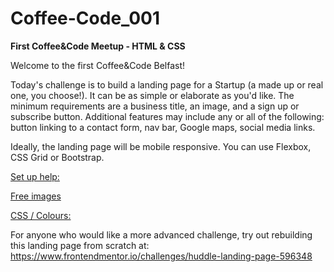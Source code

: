 # Coffee-Code_001

**First Coffee&amp;Code Meetup - HTML &amp; CSS**

Welcome to the first Coffee&Code Belfast!

Today's challenge is to build a landing page for a Startup (a made up or real one, you choose!). It can be as simple or elaborate as you'd like. The minimum requirements are a business title, an image, and a sign up or subscribe button.
Additional features may include any or all of the following: button linking to a contact form, nav bar, Google maps, social media links.

Ideally, the landing page will be mobile responsive. You can use Flexbox, CSS Grid or Bootstrap.

[Set up help:](https://www.codecademy.com/articles/f1-u2-create-first-prj)

[Free images](https://unsplash.com)

[CSS / Colours:](https://picular.co/)

For anyone who would like a more advanced challenge, try out rebuilding this landing page from scratch at: https://www.frontendmentor.io/challenges/huddle-landing-page-596348 


